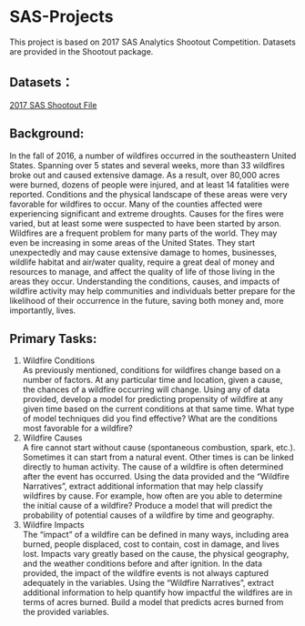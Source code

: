 # SAS-Projects
This project is based on 2017 SAS Analytics Shootout Competition. Datasets are provided in the Shootout package.
## Datasets：
[2017 SAS Shootout File](https://drive.google.com/open?id=1xIovBMOkZNidH64OF3gHrnIReukR3qyo)
## Background:
In the fall of 2016, a number of wildfires occurred in the southeastern United States. Spanning over 5 states and several weeks, more than 33 wildfires broke out and caused extensive damage. As a result, over 80,000 acres were burned, dozens of people were injured, and at least 14 fatalities were reported. Conditions and the physical landscape of these areas were very favorable for wildfires to occur. Many of the counties affected were experiencing significant and extreme droughts. Causes for the fires were varied, but at least some were suspected to have been started by arson.  
Wildfires are a frequent problem for many parts of the world. They may even be increasing in some areas of the United States. They start unexpectedly and may cause extensive damage to homes, businesses, wildlife habitat and air/water quality, require a great deal of money and resources to manage, and affect the quality of life of those living in the areas they occur. Understanding the conditions, causes, and impacts of wildfire activity may help communities and individuals better prepare for the likelihood of their occurrence in the future, saving both money and, more importantly, lives.
## Primary Tasks:
1. Wildfire Conditions  
As previously mentioned, conditions for wildfires change based on a number of factors. At any particular time and location, given a cause, the chances of a wildfire occurring will change. Using any of data provided, develop a model for predicting propensity of wildfire at any given time based on the current conditions at that same time. What type of model techniques did you find effective? What are the conditions most favorable for a wildfire?
2. Wildfire Causes  
A fire cannot start without cause (spontaneous combustion, spark, etc.). Sometimes it can start from a natural event. Other times is can be linked directly to human activity. The cause of a wildfire is often determined after the event has occurred. Using the data provided and the “Wildfire Narratives”, extract additional information that may help classify wildfires by cause. For example, how often are you able to determine the initial cause of a wildfire? Produce a model that will predict the probability of potential causes of a wildfire by time and geography.
3. Wildfire Impacts  
The “impact” of a wildfire can be defined in many ways, including area burned, people displaced, cost to contain, cost in damage, and lives lost. Impacts vary greatly based on the cause, the physical geography, and the weather conditions before and after ignition. In the data provided, the impact of the wildfire events is not always captured adequately in the variables. Using the “Wildfire Narratives”, extract additional information to help quantify how impactful the wildfires are in terms of acres burned. Build a model that predicts acres burned from the provided variables.
